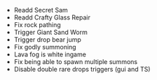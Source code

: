 - Readd Secret Sam
- Readd Crafty Glass Repair
- Fix rock pathing
- Trigger Giant Sand Worm
- Trigger drop bear jump
- Fix godly summoning
- Lava fog is white ingame
- Fix being able to spawn multiple summons
- Disable double rare drops triggers (gui and TS)